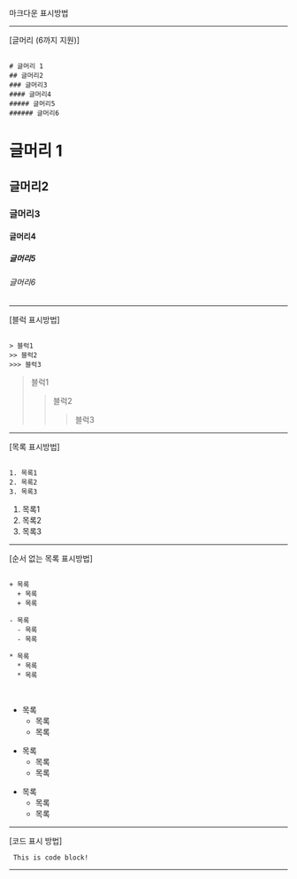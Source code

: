 마크다운 표시방법

***
[글머리 (6까지 지원)]
<pre><code>
# 글머리 1
## 글머리2
### 글머리3
#### 글머리4
##### 글머리5
###### 글머리6
</code></pre>
# 글머리 1
## 글머리2
### 글머리3
#### 글머리4
##### 글머리5
###### 글머리6
***


[블럭 표시방법]
<pre><code>
> 블럭1
>> 블럭2
>>> 블럭3
</code></pre>
> 블럭1
>> 블럭2
>>> 블럭3
***


[목록 표시방법]
<pre><code>
1. 목록1
2. 목록2
3. 목록3
</code></pre>
1. 목록1
2. 목록2
3. 목록3
***


[순서 없는 목록 표시방법]
<pre><code>        
+ 목록
  + 목록
  + 목록
    
- 목록
  - 목록
  - 목록
  
* 목록
  * 목록
  * 목록
</code></pre>  
+ 목록
  + 목록
  + 목록
    
- 목록
  - 목록
  - 목록

* 목록
  * 목록
  * 목록
***


[코드 표시 방법]
<pre><code> This is code block! </code></pre>
***
